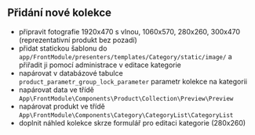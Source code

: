 Přidání nové kolekce
------
- připravit fotografie 1920x470 s vlnou, 1060x570, 280x260, 300x470 (reprezentativní produkt bez pozadí)
- přidat statickou šablonu do `app/FrontModule/presenters/templates/Category/static/image/` a přiřadit ji pomocí administrace v editace kategorie
- napárovat v databázové tabulce `product_parametr_group_lock_parameter` parametr kolekce na kategorii
- napárovat data ve třídě `App\FrontModule\Components\Product\Collection\Preview\Preview`
- napárovat produkt ve třídě `App\FrontModule\Components\Category\CategoryList\CategoryList`
- doplnit náhled kolekce skrze formulář pro editaci kategorie (280x260)